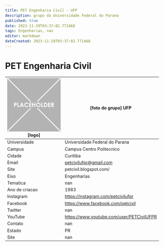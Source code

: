 ```yaml
---
title: PET Engenharia Civil - UFP
description: grupo da Universidade Federal do Parana
published: true
date: 2023-11-29T03:37:02.771468
tags: Engenharias, nan
editor: markdown
dateCreated: 2023-11-29T03:37:02.771468
---
```


# PET Engenharia Civil


| ![placeholder.png](/placeholder.png) [logo] | [foto do grupo] UFP         |
| ------------------------------------------- | ------------------------------------------------- |
| Universidade                                | Universidade Federal do Parana      |
| Campus                                      | Campus Centro Politecnico            |
| Cidade                                      | Curitiba             |
| Email                                       | petcivilufpr@gmail.com             |
| Site                                        | petcivil.blogspot.com/              |
| Eixo                                        | Engenharias              |
| Tematica                                    | nan          |
| Ano de criacao                              | 1983        |
| Instagram                                   | https://instagram.com/petcivilufpr         |
| Facebook                                    | https://www.facebook.com/petcivil          |
| Twitter                                     | nan           |
| YouTube                                     | https://www.youtube.com/user/PETCivilUFPR           |
| Contato                                     | nan         |
| Estado                                      |  PR            |
| Site                                        | nan |
